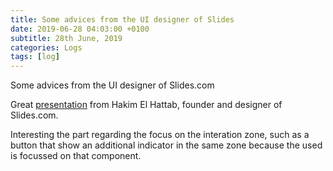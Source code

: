 ```yaml
---
title: Some advices from the UI designer of Slides
date: 2019-06-28 04:03:00 +0100
subtitle: 28th June, 2019
categories: Logs
tags: [log]
---
```


Some advices from the UI designer of Slides.com

Great [presentation](https://www.youtube.com/watch?v=o0NtjY17v5w) from Hakim El Hattab, founder and designer of Slides.com.

Interesting the part regarding the focus on the interation zone, such as a button that show an additional indicator in the same zone because the used is focussed on that component.